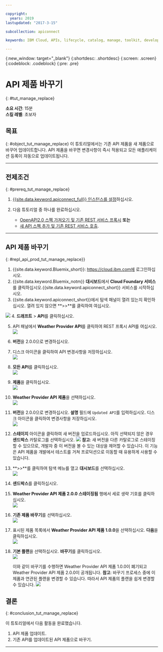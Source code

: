 ```yaml
---

copyright:
  years: 2019
lastupdated: "2017-3-15"

subcollection: apiconnect

keywords: IBM Cloud, APIs, lifecycle, catalog, manage, toolkit, develop, dev portal, tutorial

---
```



{:new_window: target="_blank"}
{:shortdesc: .shortdesc}
{:screen: .screen}
{:codeblock: .codeblock}
{:pre: .pre}

# API 제품 바꾸기
{: #tut_manage_replace}

**소요 시간**: 15분  
**스킬 레벨**: 초보자  

## 목표
{: #object_tut_manage_replace}
이 튜토리얼에서는 기존 API 제품을 새 제품으로 바꾸어 업데이트합니다. API 제품을 바꾸면 변경사항이 즉시 적용되고 모든 애플리케이션 등록이 자동으로 업데이트됩니다.  

---
## 전제조건
{: #prereq_tut_manage_replace}

1. [{{site.data.keyword.apiconnect_full}} 인스턴스를 설정](/docs/services/apiconnect/tutorials?topic=apiconnect-tut_prereq_set_up_apic_instance)하십시오.

2. 다음 튜토리얼 중 하나를 완료하십시오.
 
    - [OpenAPI2.0 스펙 가져오기 및 기존 REST 서비스 프록시](/docs/services/apiconnect/tutorials?topic=apiconnect-tut_rest_landing)
**또는**  
    - [새 API 스펙 추가 및 기존 REST 서비스 호출](/docs/services/apiconnect/tutorials?topic=apiconnect-tut_rest_landing).

---

## API 제품 바꾸기
{: #repl_api_prod_tut_manage_replace}}

1. {{site.data.keyword.Bluemix_short}}: https://cloud.ibm.com에 로그인하십시오.
2. {{site.data.keyword.Bluemix_notm}} **대시보드**에서 **Cloud Foundary 서비스**를 클릭하십시오.{{site.data.keyword.apiconnect_short}} 서비스를 시작하십시오. 
3. {{site.data.keyword.apiconnect_short}}에서 탐색 패널이 열려 있는지 확인하십시오. 열려 있지 않으면 **>>**를 클릭하여 여십시오.  

  ![](images/cloud-apic-dashboard.png)
4. **드래프트** > **API**를 클릭하십시오.

5. API 패널에서 **Weather Provider API**를 클릭하여 REST 프록시 API를 여십시오.  
![](images/rep-api-list.png)

6. **버전**을 2.0.0으로 변경하십시오.  

7. 디스크 아이콘을 클릭하여 API 변경사항을 저장하십시오.  
![](images/rep-change-version.png)

8. **모든 API**를 클릭하십시오.  
![](images/rep-all-apis.png)

9. **제품**을 클릭하십시오.  
![](images/rep-api-list-2.png)

10.	**Weather Provider API 제품**을 선택하십시오.  
![](images/rep-draft-prod-list.png)

11.	**버전**을 2.0.0으로 변경하십시오. **설명** 필드에 `Updated API`를 입력하십시오. 디스크 아이콘을 클릭하여 변경사항을 저장하십시오.  
![](images/rep-update-prod.png)

12.	**스테이지** 아이콘을 클릭하여 새 버전을 업로드하십시오. 아직 선택되지 않은 경우 **샌드박스** 카탈로그를 선택하십시오.
![](images/rep-stage-prod-2.png)
    **참고**: 새 버전을 다른 카탈로그로 스테이징할 수 있으므로, 개발자 중 이 버전을 볼 수 있는 대상을 제어할 수 있습니다. 이 기능은 API 제품을 개발에서 테스트를 거쳐 프로덕션으로 이동할 때 유용하게 사용할 수 있습니다.

13.	**>>**를 클릭하여 탐색 메뉴를 열고 **대시보드**를 선택하십시오.  
![](images/rep-dashboard.png)

14.	**샌드박스**를 클릭하십시오.  

15.	**Weather Provider API 제품 2.0.0 스테이징됨** 행에서 세로 생략 기호를 클릭하십시오.  
![](images/rep-dash-prod-list-2.png)

16.	**기존 제품 바꾸기**를 선택하십시오.  
![](images/rep-replace-prod.png)

17.	표시된 제품 목록에서 **Weather Provider API 제품 1.0.0**을 선택하십시오. **다음**을 클릭하십시오.  
![](images/rep-replace-dialog.png)

18.	**기본 플랜**을 선택하십시오. **바꾸기**를 클릭하십시오.  
![](images/rep-replace-dialog-2.png)

    이와 같이 바꾸기를 수행하면 Weather Provider API 제품 1.0.0이 폐기되고 Weather Provider API 제품 2.0.0이 공개됩니다. **참고**: 바꾸기 프로세스 중에 이 제품과 연관된 플랜을 변경할 수 있습니다. 따라서 API 제품의 플랜을 쉽게 변경할 수 있습니다.
 ![](images/rep-prod-retired.png) 
 

## 결론
{: #conclusion_tut_manage_replace}

이 튜토리얼에서 다음 활동을 완료했습니다.
1. API 제품 업데이트.
2. 기존 API를 업데이트된 API 제품으로 바꾸기.

---












